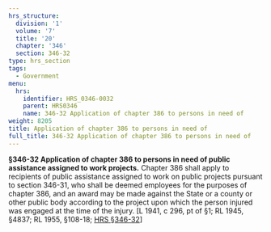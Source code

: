 ```yaml
---
hrs_structure:
  division: '1'
  volume: '7'
  title: '20'
  chapter: '346'
  section: 346-32
type: hrs_section
tags:
  - Government
menu:
  hrs:
    identifier: HRS_0346-0032
    parent: HRS0346
    name: 346-32 Application of chapter 386 to persons in need of
weight: 8205
title: Application of chapter 386 to persons in need of
full_title: 346-32 Application of chapter 386 to persons in need of
---
```

**§346-32 Application of chapter 386 to persons in need of public assistance assigned to work projects.** Chapter 386 shall apply to recipients of public assistance assigned to work on public projects pursuant to section 346-31, who shall be deemed employees for the purposes of chapter 386, and an award may be made against the State or a county or other public body according to the project upon which the person injured was engaged at the time of the injury. [L 1941, c 296, pt of §1; RL 1945, §4837; RL 1955, §108-18; [HRS §346-32](/title-20/chapter-346/section-346-32/)]